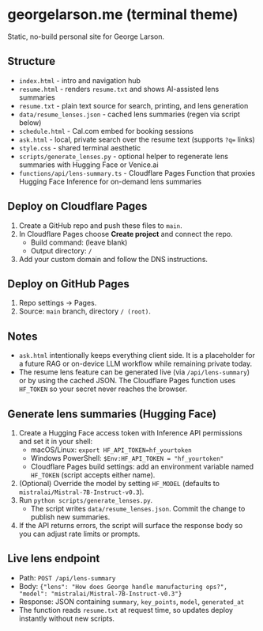 # georgelarson.me (terminal theme)

Static, no-build personal site for George Larson.

## Structure
- `index.html` - intro and navigation hub
- `resume.html` - renders `resume.txt` and shows AI-assisted lens summaries
- `resume.txt` - plain text source for search, printing, and lens generation
- `data/resume_lenses.json` - cached lens summaries (regen via script below)
- `schedule.html` - Cal.com embed for booking sessions
- `ask.html` - local, private search over the resume text (supports `?q=` links)
- `style.css` - shared terminal aesthetic
- `scripts/generate_lenses.py` - optional helper to regenerate lens summaries with Hugging Face or Venice.ai
- `functions/api/lens-summary.ts` - Cloudflare Pages Function that proxies Hugging Face Inference for on-demand lens summaries

## Deploy on Cloudflare Pages
1. Create a GitHub repo and push these files to `main`.
2. In Cloudflare Pages choose **Create project** and connect the repo.
   - Build command: (leave blank)
   - Output directory: `/`
3. Add your custom domain and follow the DNS instructions.

## Deploy on GitHub Pages
1. Repo settings -> Pages.
2. Source: `main` branch, directory `/ (root)`.

## Notes
- `ask.html` intentionally keeps everything client side. It is a placeholder for a future RAG or on-device LLM workflow while remaining private today.
- The resume lens feature can be generated live (via `/api/lens-summary`) or by using the cached JSON. The Cloudflare Pages function uses `HF_TOKEN` so your secret never reaches the browser.

## Generate lens summaries (Hugging Face)
1. Create a Hugging Face access token with Inference API permissions and set it in your shell:
   - macOS/Linux: `export HF_API_TOKEN=hf_yourtoken`
   - Windows PowerShell: `$Env:HF_API_TOKEN = "hf_yourtoken"`
   - Cloudflare Pages build settings: add an environment variable named `HF_TOKEN` (script accepts either name).
2. (Optional) Override the model by setting `HF_MODEL` (defaults to `mistralai/Mistral-7B-Instruct-v0.3`).
3. Run `python scripts/generate_lenses.py`.
   - The script writes `data/resume_lenses.json`. Commit the change to publish new summaries.
4. If the API returns errors, the script will surface the response body so you can adjust rate limits or prompts.

## Live lens endpoint
- Path: `POST /api/lens-summary`
- Body: `{"lens": "How does George handle manufacturing ops?", "model": "mistralai/Mistral-7B-Instruct-v0.3"}`
- Response: JSON containing `summary`, `key_points`, `model`, `generated_at`
- The function reads `resume.txt` at request time, so updates deploy instantly without new scripts.
